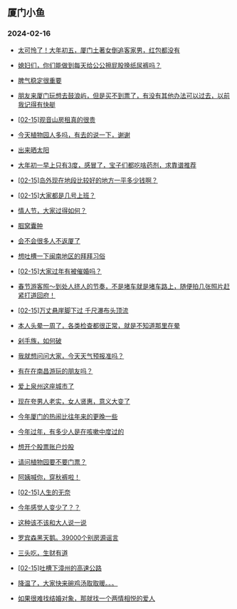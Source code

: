 ## 厦门小鱼 
### 2024-02-16

+ [太可怜了！大年初五，厦门土著女倒追客家男，红包都没有](http://bbs.xmfish.com/read-htm-tid-18146077.html)

+ [媳妇们，你们能做到每天给公公擦屁股换纸尿裤吗？](http://bbs.xmfish.com/read-htm-tid-18146067.html)

+ [脾气稳定很重要](http://bbs.xmfish.com/read-htm-tid-18146083.html)

+ [朋友来厦门玩想去鼓浪屿，但是买不到票了，有没有其他办法可以过去，以前我记得有快艇](http://bbs.xmfish.com/read-htm-tid-18146118.html)

+ [[02-15]观音山房租真的很贵](http://bbs.xmfish.com/read-htm-tid-18146145.html)

+ [今天植物园人多吗，有去的说一下，谢谢](http://bbs.xmfish.com/read-htm-tid-18146066.html)

+ [出来晒太阳](http://bbs.xmfish.com/read-htm-tid-18146130.html)

+ [大年初一早上只有3度，感冒了，宝子们都吃啥药剂，求靠谱推荐](http://bbs.xmfish.com/read-htm-tid-18146106.html)

+ [[02-15]岛外现在地段比较好的地方一平多少钱啊？](http://bbs.xmfish.com/read-htm-tid-18146147.html)

+ [[02-15]大家都是几号上班？](http://bbs.xmfish.com/read-htm-tid-18146091.html)

+ [情人节，大家过得如何？](http://bbs.xmfish.com/read-htm-tid-18146069.html)

+ [腘窝囊肿](http://bbs.xmfish.com/read-htm-tid-18146128.html)

+ [会不会很多人不返厦了](http://bbs.xmfish.com/read-htm-tid-18146257.html)

+ [想吐槽一下闽南地区的拜拜习俗](http://bbs.xmfish.com/read-htm-tid-18146250.html)

+ [[02-15]大家过年有被催婚吗？](http://bbs.xmfish.com/read-htm-tid-18146234.html)

+ [春节游客照～到处人挤人的节奏，不是堵车就是堵车路上，随便拍几张照片赶紧打道回府！](http://bbs.xmfish.com/read-htm-tid-18146170.html)

+ [[02-15]万丈悬崖脚下过 千尺瀑布头顶流](http://bbs.xmfish.com/read-htm-tid-18146185.html)

+ [本人头晕一周了，各类检查都很正常，就是不知道那里在晕](http://bbs.xmfish.com/read-htm-tid-18146248.html)

+ [剁手族，如何破](http://bbs.xmfish.com/read-htm-tid-18146236.html)

+ [我就想问问大家，今天天气预报准吗？](http://bbs.xmfish.com/read-htm-tid-18146273.html)

+ [有在在南昌游玩的朋友吗？](http://bbs.xmfish.com/read-htm-tid-18146217.html)

+ [爱上泉州这座城市了](http://bbs.xmfish.com/read-htm-tid-18146274.html)

+ [现在夸男人老实，女人贤惠，意义大变了](http://bbs.xmfish.com/read-htm-tid-18146238.html)

+ [今年厦门的热闹比往年来的更晚一些](http://bbs.xmfish.com/read-htm-tid-18146292.html)

+ [今年过年，有多少人是在咳嗽中度过的](http://bbs.xmfish.com/read-htm-tid-18146289.html)

+ [想开个股票账户炒股](http://bbs.xmfish.com/read-htm-tid-18146284.html)

+ [请问植物园要不要门票？](http://bbs.xmfish.com/read-htm-tid-18146281.html)

+ [阿姨喊你，穿秋裤啦！](http://bbs.xmfish.com/read-htm-tid-18146317.html)

+ [[02-15]人生的无奈](http://bbs.xmfish.com/read-htm-tid-18146316.html)

+ [今年感觉人变少了？？](http://bbs.xmfish.com/read-htm-tid-18146290.html)

+ [这种该不该和大人说一说](http://bbs.xmfish.com/read-htm-tid-18146347.html)

+ [罗宾森黑天鹅。39000个别房源谣言](http://bbs.xmfish.com/read-htm-tid-18146389.html)

+ [三头吃，生财有道](http://bbs.xmfish.com/read-htm-tid-18146417.html)

+ [[02-15]吐槽下漳州的高速公路](http://bbs.xmfish.com/read-htm-tid-18146308.html)

+ [降温了，大家快来碗鸡汤取取暖。。。](http://bbs.xmfish.com/read-htm-tid-18146351.html)

+ [如果很难找结婚对象，那就找一个两情相悦的爱人](http://bbs.xmfish.com/read-htm-tid-18146299.html)

